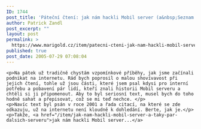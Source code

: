 ```yaml
---
ID: 1744
post_title: 'Páteční čtení: jak nám hackli Mobil server (a&nbsp;Seznam i&nbsp;MaMedia taky)'
author: Patrick Zandl
post_excerpt: ""
layout: post
permalink: >
  https://www.marigold.cz/item/patecni-cteni-jak-nam-hackli-mobil-server-a-seznam-i-mamedia-taky
published: true
post_date: 2005-07-29 07:08:04
---
```

	<p>Na pátek už tradičně chystám vzpomínkové příběhy, jak jsme začínali podnikat na internetu. Rád bych poprosil o malou shovívavost při jejich čtení, tohle už jsou části, které jsem psal kdysi pro interní potřebu a pobavení pár lidí, kteří znali historii Mobil serveru a chtěli si ji připomenout. Aby to byl seriosní text, musel bych do toho hodně sahat a přepisovat, což se mi teď nechce. </p>
	<p>Navíc text byl psán v roce 2001 a řada citací, na které se zde odkazuju, už na internetu není kloudně k dohledání. Berte, jak je.</p>
	<p>Takže, <a href="/item/jak-nam-hackli-mobil-server-a-taky-par-dalsich-serveru">jak nám hackli Mobil server...</a>
</p>